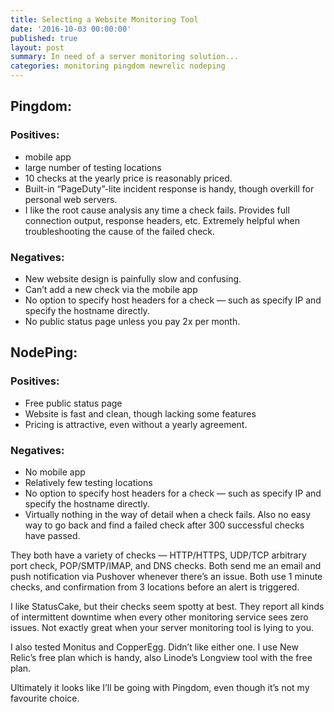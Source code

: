 ```yaml
---
title: Selecting a Website Monitoring Tool
date: '2016-10-03 00:00:00'
published: true
layout: post
summary: In need of a server monitoring solution...
categories: monitoring pingdom newrelic nodeping
---
```

## Pingdom:

### Positives:

* mobile app
* large number of testing locations
* 10 checks at the yearly price is reasonably priced.
* Built-in “PageDuty”-lite incident response is handy, though overkill for personal web servers.
* I like the root cause analysis any time a check fails. Provides full connection output, response headers, etc. Extremely helpful when troubleshooting the cause of the failed check.

### Negatives:

* New website design is painfully slow and confusing.
* Can’t add a new check via the mobile app
* No option to specify host headers for a check — such as specify IP and specify the hostname directly.
* No public status page unless you pay 2x per month.
 

## NodePing:

### Positives:

* Free public status page
* Website is fast and clean, though lacking some features
* Pricing is attractive, even without a yearly agreement.

### Negatives:

* No mobile app
* Relatively few testing locations
* No option to specify host headers for a check — such as specify IP and specify the hostname directly.
* Virtually nothing in the way of detail when a check fails. Also no easy way to go back and find a failed check after 300 successful checks have passed.
 

They both have a variety of checks — HTTP/HTTPS, UDP/TCP arbitrary port check, POP/SMTP/IMAP, and DNS checks. Both send me an email and push notification via Pushover whenever there’s an issue. Both use 1 minute checks, and confirmation from 3 locations before an alert is triggered.

I like StatusCake, but their checks seem spotty at best. They report all kinds of intermittent downtime when every other monitoring service sees zero issues. Not exactly great when your server monitoring tool is lying to you.

I also tested Monitus and CopperEgg. Didn’t like either one. I use New Relic’s free plan which is handy, also Linode’s Longview tool with the free plan.

Ultimately it looks like I’ll be going with Pingdom, even though it’s not my favourite choice.